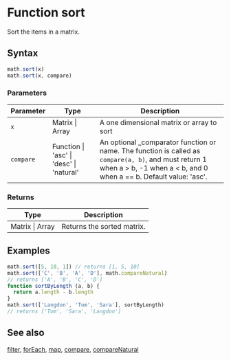 <!-- Note: This file is automatically generated from source code comments. Changes made in this file will be overridden. -->
# Function sort
Sort the items in a matrix.
## Syntax
```js
math.sort(x)
math.sort(x, compare)
```
### Parameters
Parameter | Type | Description
--------- | ---- | -----------
`x` | Matrix &#124; Array | A one dimensional matrix or array to sort
`compare` | Function &#124; 'asc' &#124; 'desc' &#124; 'natural' |  An optional _comparator function or name. The function is called as `compare(a, b)`, and must return 1 when a > b, -1 when a < b, and 0 when a == b. Default value: 'asc'.
### Returns
Type | Description
---- | -----------
Matrix &#124; Array | Returns the sorted matrix.
## Examples
```js
math.sort([5, 10, 1]) // returns [1, 5, 10]
math.sort(['C', 'B', 'A', 'D'], math.compareNatural)
// returns ['A', 'B', 'C', 'D']
function sortByLength (a, b) {
  return a.length - b.length
}
math.sort(['Langdon', 'Tom', 'Sara'], sortByLength)
// returns ['Tom', 'Sara', 'Langdon']
```
## See also
[filter](filter.md),
[forEach](forEach.md),
[map](map.md),
[compare](compare.md),
[compareNatural](compareNatural.md)
